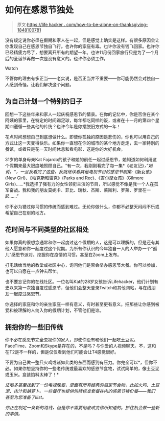 # 如何在感恩节独处

> 原文:[https://life hacker . com/how-to-be-alone-on-thanksgiving-1848100781](https://lifehacker.com/how-to-be-alone-on-thanksgiving-1848100781)

没有规定说你必须在假期和家人在一起，但是感觉上确实是这样。有很多原因会让你发现自己在感恩节独自飞行。也许你的家庭有毒。也许你没有钱飞回家。也许你已经精疲力尽了，想要离开所有的期望一年。也许11月份回家旅行只是为了一个月后的圣诞节再做一次是没有意义的。也许你必须工作。

Watch

不管你的理由有多正当——老实说，是否正当并不重要——你可能仍然会对独自一人感到奇怪。让我们解决这个问题。

## **为自己计划一个特别的日子**

回想一下这些年来和家人一起庆祝感恩节的情景。在你的记忆中，你是否住在某个阿姨的家里，在特定的时间踢足球，每年都吃同样的饭，或者在十一月的第四个星期四遵循一些其他的传统？也许今年是你摆脱旧方式的一年！

花点时间想想自己到底想做什么。即使你孤独的原因是悲伤的，你也可以用自己的方式让这一天变得快乐。如果你一直想在你的城市的某个地方走走，去一家特别的餐馆，或者只是花一天时间休息和看电影，这是你的大好机会。

31岁的单身母亲Kat Fajardo的孩子和她的前任一起过感恩节，她知道如何利用这个假期来最大限度地照顾自己。“有一次，我刚刚看完了每一集*《老友记》*，”她说，“，一旦我看完了这些，我就继续看其他电视节目的感恩节剧集:*《新女孩》(New Girl)、《帕克斯和雷克》(Parks and Rec)、《吉尔摩女孩》(Gilmore Girls)……*我选择了强有力的女性领衔主演的节目，所以感觉不像是我一个人在孤军奋战。我和我的朋友莫妮卡、菲比、瑞秋、杰斯、莱斯利、罗莱、罗里在一起……”

你不必为错过你习惯的传统而感到难过。无论你做什么，你都不必整天闷闷不乐或希望自己在别的地方。

## **花时间与不同类型的社区相处**

如果你真的很想念通常和你一起度过这个假期的人，这是可以理解的，但是还有其他人愿意和你一起度过这个假期。为所有你认识的今年独自一人的人举办一个“孤儿”感恩节派对。挖掘你在疫情的习惯，甚至在Zoom上发布。

打电话给当地的教堂或社区中心，询问他们是否会举办感恩节大餐。你可以参加，也可以自愿在一点钟去帮忙。

也不要忘记你的在线社区。一位名叫Kat的28岁女孩告诉Lifehacker，他们计划有史以来第一次独自度过感恩节，但他们会整天登录Twitch和其他网站，与在线朋友一起度过感恩节。

你选择的家庭和你的亲生家庭一样有意义，有时甚至更有意义。把那些让你感到被爱和被理解的人纳入你的假期计划，不管他们是谁。

## 拥抱你的一些旧传统

你不必在感恩节完全忽视你的家人，即使你没有和他们一起吃土豆泥。FaceTime、Zoom和Skype是存在的，不是吗？与你爱的人视频聊天。不，这和在T2是不一样的，但是仅仅看到他们可能会让T4感觉很好。

不要为自己做一整只火鸡或诸如此类的东西而感到有压力。你完全可以*，但你不必。如果你想坚持你的一些老传统或最喜欢的感恩节食物，试试简单的，像土豆泥或玉米。盒装馅料太棒了！*

*法哈多甚至找到了一份电视晚餐，里面有所有经典的感恩节食物，比如火鸡、土豆泥、肉汁和胡萝卜。一些餐厅也提供包括标准套餐在内的感恩节特价餐——我们甚至为您准备了llist。*

*你正在制定一条新的路线，但是你不需要彻底改变你所知道的。抓住机会做一些新的事情。*